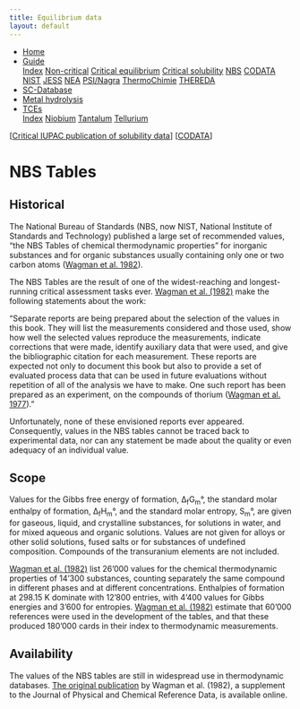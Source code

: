 ```yaml
---
title: Equilibrium data
layout: default
---
```

<ul>
  <li><a href="/">Home</a></li>
  <li class="dropdown">
    <a href="javascript:void(0)" class="dropbtn" class="active">Guide</a>
    <div class="dropdown-content">
      <a href="index.html">Index</a>
      <a href="noncritical.html">Non-critical</a>
      <a href="critical-equilibrium.html">Critical equilibrium</a>
      <a href="critical-solubility.html">Critical solubility</a>
      <a class="active" href="NBS.html">NBS</a>
      <a href="CODATA.html">CODATA</a>
      <a href="NIST.html">NIST</a>
      <a href="JESS.html">JESS</a>
      <a href="NEA.html">NEA</a>
      <a href="PSI.html">PSI/Nagra</a>
      <a href="thermochimie.html">ThermoChimie</a>
      <a href="THEREDA.html">THEREDA</a>
    </div>
  </li>
  <li><a href="/sc-database.html">SC-Database</a></li>
  <li><a href="/cost-nectar.html">Metal hydrolysis</a></li>
  <li class="dropdown">
    <a href="javascript:void(0)" class="dropbtn">TCEs</a>
    <div class="dropdown-content">
      <a href="/TCE/index.html">Index</a>
      <a href="/TCE/niobium.html">Niobium</a>
      <a href="/TCE/tantalum.html">Tantalum</a>
      <a href="/TCE/tellurium.html">Tellurium</a>
    </div>
  </li>
</ul>

[[Critical IUPAC publication of solubility data](critical-solubility.html)] [[CODATA](CODATA.html)]

# NBS Tables

## Historical

The National Bureau of Standards (NBS, now NIST, National Institute of Standards and Technology) published a large set of recommended values, “the NBS Tables of chemical thermodynamic properties” for inorganic substances and for organic substances usually containing only one or two carbon atoms (<a  href="https://srd.nist.gov/JPCRD/jpcrdS2Vol11.pdf" target="_blank" rel="noopener">Wagman et al. 1982</a>).

The NBS Tables are the result of one of the widest-reaching and longest-running critical assessment tasks ever. <a  href="https://srd.nist.gov/JPCRD/jpcrdS2Vol11.pdf" target="_blank" rel="noopener">Wagman et al. (1982)</a> make the following statements about the work:

“Separate reports are being prepared about the selection of the values in this book. They will list the measurements considered and those used, show how well the selected values reproduce the measurements, indicate corrections that were made, identify auxiliary data that were used, and give the bibliographic citation for each measurement. These reports are expected not only to document this book but also to provide a set of evaluated process data that can be used in future evaluations without repetition of all of the analysis we have to make. One such report has been prepared as an experiment, on the compounds of thorium (<a  href="https://nvlpubs.nist.gov/nistpubs/Legacy/IR/nbsir77-1300.pdf" target="_blank" rel="noopener">Wagman et al. 1977</a>).”

Unfortunately, none of these envisioned reports ever appeared. Consequently, values in the NBS tables cannot be traced back to experimental data, nor can any statement be made about the quality or even adequacy of an individual value.

## Scope

Values for the Gibbs free energy of formation, &Delta;<sub>f</sub>G<sub>m</sub>&deg;, the standard molar enthalpy of formation, &Delta;<sub>f</sub>H<sub>m</sub>&deg;, and the standard molar entropy, S<sub>m</sub>&deg;, are given for gaseous, liquid, and crystalline substances, for solutions in water, and for mixed aqueous and organic solutions. Values are not given for alloys or other solid solutions, fused salts or for substances of undefined composition. Compounds of the transuranium elements are not included.

<a  href="https://srd.nist.gov/JPCRD/jpcrdS2Vol11.pdf" target="_blank" rel="noopener">Wagman et al. (1982)</a> list 26’000 values for the chemical thermodynamic properties of 14’300 substances, counting separately the same compound in different phases and at different concentrations. Enthalpies of formation at 298.15 K dominate with 12’800 entries, with 4’400 values for Gibbs energies and 3’600 for entropies. <a  href="https://srd.nist.gov/JPCRD/jpcrdS2Vol11.pdf" target="_blank" rel="noopener">Wagman et al. (1982)</a> estimate that 60’000 references were used in the development of the tables, and that these produced 180’000 cards in their index to thermodynamic measurements.

## Availability

The values of the NBS tables are still in widespread use in thermodynamic databases. <a  href="https://srd.nist.gov/JPCRD/jpcrdS2Vol11.pdf" target="_blank" rel="noopener">The original publication</a> by Wagman et al. (1982), a supplement to the Journal of Physical and Chemical Reference Data, is available online.
